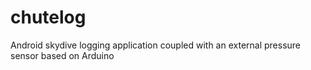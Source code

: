 # chutelog
Android skydive logging application coupled with an external pressure sensor based on Arduino
